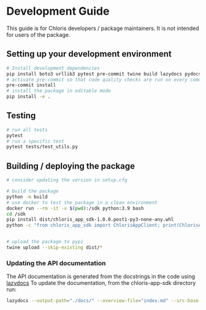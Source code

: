 # Development Guide

This guide is for Chloris developers / package maintainers.  It is not intended for users of the package.

## Setting up your development environment

```bash
# Install development dependencies
pip install boto3 urllib3 pytest pre-commit twine build lazydocs pydocstyle
# activate pre-commit so that code quality checks are run on every commit
pre-commit install
# install the package in editable mode
pip install -e .
```

## Testing

```bash
# run all tests
pytest
# run a specific test
pytest tests/test_utils.py

```

## Building / deploying the package

```bash
# consider updating the version in setup.cfg

# build the package
python -m build
# use docker to test the package in a clean environment
docker run --rm -it -v $(pwd):/sdk python:3.9 bash
cd /sdk
pip install dist/chloris_app_sdk-1.0.0.post1-py3-none-any.whl
python -c "from chloris_app_sdk import ChlorisAppClient; print(ChlorisAppClient)"


# upload the package to pypi
twine upload --skip-existing dist/*
```

### Updating the API documentation

The API documentation is generated from the docstrings in the code using [lazydocs](https://github.com/ml-tooling/lazydocs)  To update the documentation, from the chloris-app-sdk directory run:

```bash
lazydocs --output-path="./docs/" --overview-file="index.md" --src-base-url="https://github.com/chloris-geospatial/chloris-app-sdk/blob/main/" --no-watermark ./src/
```
